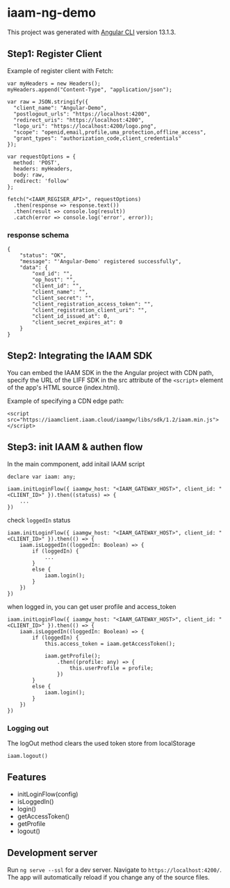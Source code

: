 # iaam-ng-demo
This project was generated with [Angular CLI](https://github.com/angular/angular-cli) version 13.1.3.

## Step1: Register Client
Example of register client with Fetch:
````
var myHeaders = new Headers();
myHeaders.append("Content-Type", "application/json");

var raw = JSON.stringify({
  "client_name": "Angular-Demo",
  "postlogout_urls": "https://localhost:4200",
  "redirect_uris": "https://localhost:4200",
  "logo_uri": "https://localhost:4200/logo.png",
  "scope": "openid,email,profile,uma_protection,offline_access",
  "grant_types": "authorization_code,client_credentials"
});

var requestOptions = {
  method: 'POST',
  headers: myHeaders,
  body: raw,
  redirect: 'follow'
};

fetch("<IAAM_REGISER_API>", requestOptions)
  .then(response => response.text())
  .then(result => console.log(result))
  .catch(error => console.log('error', error));
````

### response schema
```
{
    "status": "OK",
    "message": "'Angular-Demo' registered successfully",
    "data": {
        "oxd_id": "",
        "op_host": "",
        "client_id": "",
        "client_name": "",
        "client_secret": "",
        "client_registration_access_token": "",
        "client_registration_client_uri": "",
        "client_id_issued_at": 0,
        "client_secret_expires_at": 0
    }
}
```

## Step2: Integrating the IAAM SDK 
You can embed the IAAM SDK in the the Angular project with CDN path, specify the URL of the LIFF SDK in the src attribute of the `<script>` element of the app's HTML source (index.html).

Example of specifying a CDN edge path:

```<script  src="https://iaamclient.iaam.cloud/iaamgw/libs/sdk/1.2/iaam.min.js"></script>```

## Step3: init IAAM & authen flow
In the main commponent, add initail IAAM script
```
declare var iaam: any;

iaam.initLoginFlow({ iaamgw_host: "<IAAM_GATEWAY_HOST>", client_id: "<CLIENT_ID>" }).then((statuss) => {
    ...
})
```

check `loggedIn` status
```
iaam.initLoginFlow({ iaamgw_host: "<IAAM_GATEWAY_HOST>", client_id: "<CLIENT_ID>" }).then(() => {
    iaam.isLoggedIn((loggedIn: Boolean) => {
        if (loggedIn) {
            ...
        }
        else {
            iaam.login();
        }
    })
})
```

when logged in, you can get user profile and access_token
```
iaam.initLoginFlow({ iaamgw_host: "<IAAM_GATEWAY_HOST>", client_id: "<CLIENT_ID>" }).then(() => {
    iaam.isLoggedIn((loggedIn: Boolean) => {
        if (loggedIn) {
            this.access_token = iaam.getAccessToken();

            iaam.getProfile();
                .then((profile: any) => {
                    this.userProfile = profile;
                })
        }
        else {
            iaam.login();
        }
    })
})
```

### Logging out
The logOut method clears the used token store from localStorage
```
iaam.logout()
```

## Features
- initLoginFlow(config)
- isLoggedIn()
- login()
- getAccessToken()
- getProfile
- logout()


## Development server

Run `ng serve --ssl` for a dev server. Navigate to `https://localhost:4200/`. The app will automatically reload if you change any of the source files.
